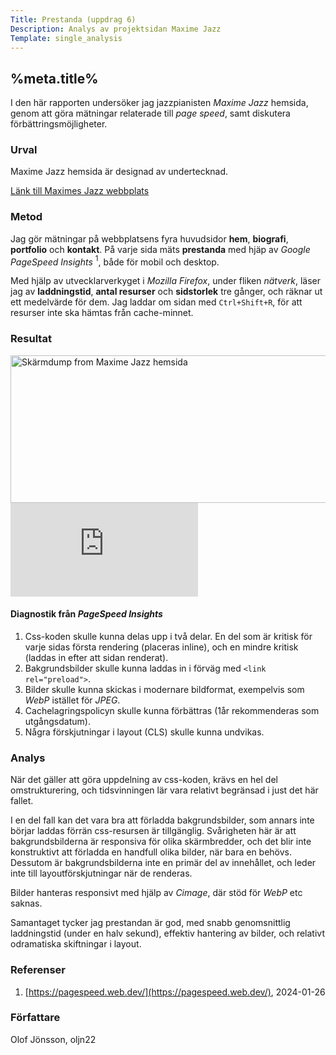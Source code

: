 ```yaml
---
Title: Prestanda (uppdrag 6)
Description: Analys av projektsidan Maxime Jazz
Template: single_analysis
---
```


%meta.title%
-----------------------

I den här rapporten undersöker jag jazzpianisten *Maxime Jazz* hemsida, genom att göra mätningar relaterade till *page speed*, samt diskutera förbättringsmöjligheter.

### Urval

Maxime Jazz hemsida är designad av undertecknad.

[Länk till Maximes Jazz webbplats](https://www.student.bth.se/~oljn22/dbwebb-kurser/design/me/kmom10/)

### Metod

Jag gör mätningar på webbplatsens fyra huvudsidor **hem**, **biografi**, **portfolio** och **kontakt**. På varje sida mäts **prestanda** med hjäp av *Google PageSpeed Insights* <span class="ref"><sup>1</sup></span>, både för mobil och desktop.

Med hjälp av utvecklarverkyget i *Mozilla Firefox*, under fliken *nätverk*, läser jag av **laddningstid**, **antal resurser** och **sidstorlek** tre gånger, och räknar ut ett medelvärde för dem. Jag laddar om sidan med <code>Ctrl+Shift+R</code>, för att resurser inte ska hämtas från cache-minnet.

### Resultat

<div class="screenshot-container">
    <a href="%base_url%/image/maxime.png">
        <picture>
            <source
                media="(max-width: 440px)"
                srcset=
                    "%base_url%/image/maxime.png?sc=screenshot-sm2,
                    %base_url%/image/maxime.png?sc=screenshot-sm2&dpr=2 2x" />
            <img
                src="%base_url%/image/maxime.png?sc=screenshot-lg2"
                srcset="%base_url%/image/maxime.png?sc=screenshot-lg2&dpr=2 2x"
                alt="Skärmdump from Maxime Jazz hemsida"
                width=600
                height=236 />
        </picture>
    </a>
</div>

<div class="calc-container calc-2">
    <iframe
        title="Spread sheet with results"
        class="calc-sheet"
        src="https://docs.google.com/spreadsheets/d/e/2PACX-1vSMzAoHvpEBVvpez9ev6c4gQYprfu82ylZeB2Pgaom7ATXAQvI38HawONlUy9JPI5-lSBmX8zGjW8GM/pubhtml?gid=0&amp;single=true&amp;widget=true&amp;headers=false"
        frameborder="0">
    </iframe>
</div>

#### Diagnostik från *PageSpeed Insights*

1. Css-koden skulle kunna delas upp i två delar. En del som är kritisk för varje sidas första rendering (placeras inline), och en mindre kritisk (laddas in efter att sidan renderat).
2. Bakgrundsbilder skulle kunna laddas in i förväg med `<link rel="preload">`.
3. Bilder skulle kunna skickas i modernare bildformat, exempelvis som *WebP* istället för *JPEG*.
4. Cachelagringspolicyn skulle kunna förbättras (1år rekommenderas som utgångsdatum).
5. Några förskjutningar i layout (CLS) skulle kunna undvikas.


### Analys

När det gäller att göra uppdelning av css-koden, krävs en hel del omstrukturering, och tidsvinningen lär vara relativt begränsad i just det här fallet.

I en del fall kan det vara bra att förladda bakgrundsbilder, som annars inte börjar laddas förrän css-resursen är tillgänglig. Svårigheten här är att bakgrundsbilderna är responsiva för olika skärmbredder, och det blir inte konstruktivt att förladda en handfull olika bilder, när bara en behövs. Dessutom är bakgrundsbilderna inte en primär del av innehållet, och leder inte till layoutförskjutningar när de renderas.

Bilder hanteras responsivt med hjälp av *Cimage*, där stöd för *WebP* etc saknas.

Samantaget tycker jag prestandan är god, med snabb genomsnittlig laddningstid (under en halv sekund), effektiv hantering av bilder, och relativt odramatiska skiftningar i layout.

### Referenser

1. [https://pagespeed.web.dev/](https://pagespeed.web.dev/), 2024-01-26

### Författare

Olof Jönsson, oljn22
